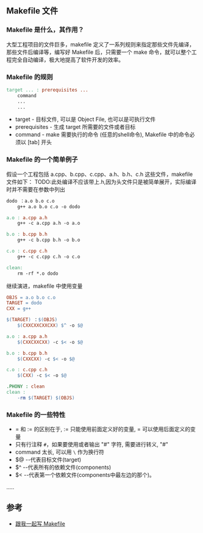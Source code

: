 ## Makefile 文件

### Makefile 是什么，其作用？

大型工程项目的文件巨多，makefile 定义了一系列规则来指定那些文件先编译，那些文件后编译等，编写好 Makefile 后，只需要一个 make 命令，就可以整个工程完全自动编译，极大地提高了软件开发的效率。

### Makefile 的规则

```makefile
target ... : prerequisites ...
    command
    ...
    ...
```

* target - 目标文件, 可以是 Object File, 也可以是可执行文件
* prerequisites - 生成 target 所需要的文件或者目标
* command - make 需要执行的命令 (任意的shell命令), Makefile 中的命令必须以 [tab] 开头

### Makefile 的一个简单例子

假设一个工程包括 a.cpp、b.cpp、c.cpp、a.h、b.h、c.h 这些文件，makefile 文件如下：
TODO:此处编译不应该带上.h,因为头文件只是被简单展开，实际编译时并不需要在参数中列出
```makefile
dodo ：a.o b.o c.o
    g++ a.o b.o c.o -o dodo

a.o : a.cpp a.h
    g++ -c a.cpp a.h -o a.o

b.o : b.cpp b.h
    g++ -c b.cpp b.h -o b.o

c.o : c.cpp c.h
    g++ -c c.cpp c.h -o c.o

clean:
    rm -rf *.o dodo
```

继续演进，makefile 中使用变量

```makefile
OBJS = a.o b.o c.o
TARGET = dodo
CXX = g++

$(TARGET) ：$(OBJS)
    $(CXXCXXCXXCXX) $^ -o $@

a.o : a.cpp a.h
    $(CXXCXXCXX) -c $< -o $@

b.o : b.cpp b.h
    $(CXXCXX) -c $< -o $@

c.o : c.cpp c.h
    $(CXX) -c $< -o $@

.PHONY : clean
clean :
    -rm $(TARGET) $(OBJS)
```

### Makefile 的一些特性

* = 和 := 的区别在于, := 只能使用前面定义好的变量, = 可以使用后面定义的变量
* 只有行注释 `#`，如果要使用或者输出 "#" 字符, 需要进行转义, "\#"
* command 太长, 可以用 `\` 作为换行符
* $@ --代表目标文件(target)
* $^ --代表所有的依赖文件(components)
* $< --代表第一个依赖文件(components中最左边的那个)。

.....

## 参考

* [跟我一起写 Makefile](http://scc.qibebt.cas.cn/docs/linux/base/%B8%FA%CE%D2%D2%BB%C6%F0%D0%B4Makefile-%B3%C2%F0%A9.pdf)
